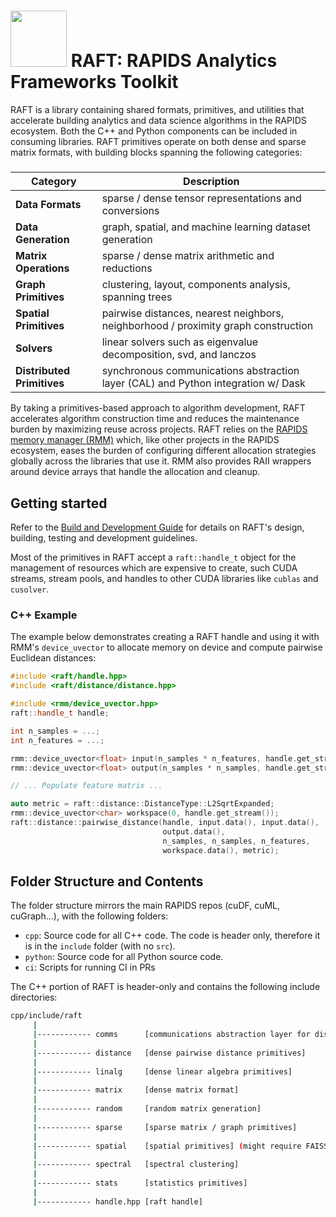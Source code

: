 # <div align="left"><img src="https://rapids.ai/assets/images/rapids_logo.png" width="90px"/>&nbsp;RAFT: RAPIDS Analytics Frameworks Toolkit</div>

RAFT is a library containing shared formats, primitives, and utilities that accelerate building analytics and data science algorithms in the RAPIDS ecosystem. Both the C++ and Python components can be included in consuming libraries. RAFT primitives operate on both dense and sparse matrix formats, with building blocks spanning the following categories:
#####
| Category | Description |
| --- | --- |
| **Data Formats** | sparse / dense tensor representations and conversions |
| **Data Generation** | graph, spatial, and machine learning dataset generation |
| **Matrix Operations** | sparse / dense matrix arithmetic and reductions |
| **Graph Primitives** | clustering, layout, components analysis, spanning trees |
| **Spatial Primitives** | pairwise distances, nearest neighbors, neighborhood / proximity graph construction |
| **Solvers** | linear solvers such as eigenvalue decomposition, svd, and lanczos |
| **Distributed Primitives** | synchronous communications abstraction layer (CAL) and Python integration w/ Dask |

By taking a primitives-based approach to algorithm development, RAFT accelerates algorithm construction time and reduces
the maintenance burden by maximizing reuse across projects. RAFT relies on the [RAPIDS memory manager (RMM)](https://github.com/rapidsai/rmm) which, 
like other projects in the RAPIDS ecosystem, eases the burden of configuring different allocation strategies globally 
across the libraries that use it. RMM also provides RAII wrappers around device arrays that handle the allocation and cleanup.

## Getting started

Refer to the [Build and Development Guide](BUILD.md) for details on RAFT's design, building, testing and development guidelines.

Most of the primitives in RAFT accept a `raft::handle_t` object for the management of resources which are expensive to create, such CUDA streams, stream pools, and handles to other CUDA libraries like `cublas` and `cusolver`. 


### C++ Example

The example below demonstrates creating a RAFT handle and using it with RMM's `device_uvector` to allocate memory on device and compute
pairwise Euclidean distances:
```c++
#include <raft/handle.hpp>
#include <raft/distance/distance.hpp>

#include <rmm/device_uvector.hpp>
raft::handle_t handle;

int n_samples = ...;
int n_features = ...;

rmm::device_uvector<float> input(n_samples * n_features, handle.get_stream());
rmm::device_uvector<float> output(n_samples * n_samples, handle.get_stream());

// ... Populate feature matrix ...

auto metric = raft::distance::DistanceType::L2SqrtExpanded;
rmm::device_uvector<char> workspace(0, handle.get_stream());
raft::distance::pairwise_distance(handle, input.data(), input.data(),
                                  output.data(),
                                  n_samples, n_samples, n_features,
                                  workspace.data(), metric);
```




## Folder Structure and Contents

The folder structure mirrors the main RAPIDS repos (cuDF, cuML, cuGraph...), with the following folders:

- `cpp`: Source code for all C++ code. The code is header only, therefore it is in the `include` folder (with no `src`).
- `python`: Source code for all Python source code.
- `ci`: Scripts for running CI in PRs

The C++ portion of RAFT is header-only and contains the following include directories:
```bash
cpp/include/raft
     |
     |------------ comms      [communications abstraction layer for distributed primitives]
     |
     |------------ distance   [dense pairwise distance primitives]
     |
     |------------ linalg     [dense linear algebra primitives]
     |
     |------------ matrix     [dense matrix format]
     |
     |------------ random     [random matrix generation]
     |
     |------------ sparse     [sparse matrix / graph primitives]
     |
     |------------ spatial    [spatial primitives] (might require FAISS)
     |
     |------------ spectral   [spectral clustering]
     |
     |------------ stats      [statistics primitives]
     |
     |------------ handle.hpp [raft handle]
```


